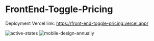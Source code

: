 # FrontEnd-Toggle-Pricing



Deployment Vercel link: https://front-end-toggle-pricing.vercel.app/


![active-states](https://user-images.githubusercontent.com/52498280/102586636-3d843700-4156-11eb-8fe6-9c8dac0347b4.jpg)
![mobile-design-annually](https://user-images.githubusercontent.com/52498280/102586638-407f2780-4156-11eb-9f12-d041e6fafa6d.jpg)

